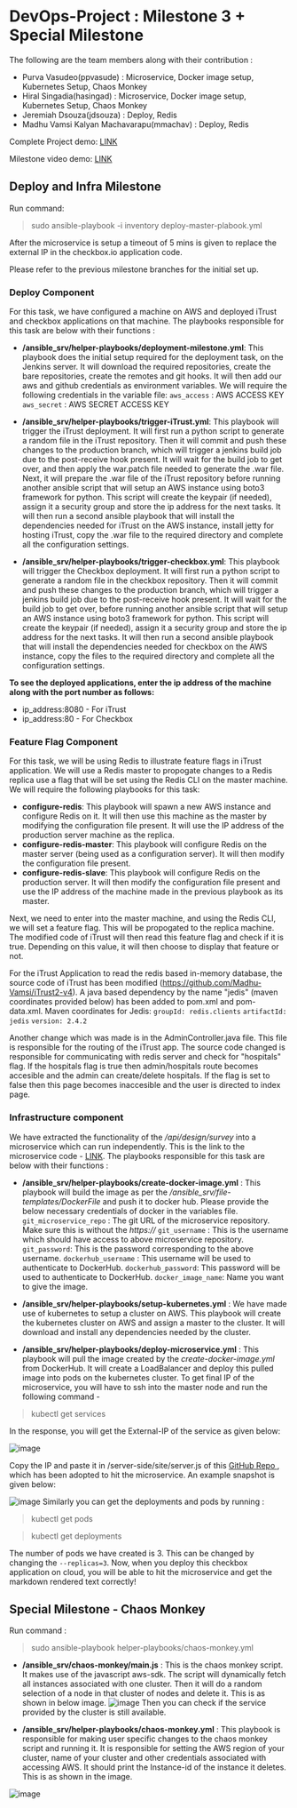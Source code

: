 




# DevOps-Project : Milestone 3 + Special Milestone
The following are the team members along with their contribution :
 - Purva Vasudeo(ppvasude) :  Microservice, Docker image setup, Kubernetes Setup, Chaos Monkey
 - Hiral Singadia(hasingad) : Microservice, Docker image setup, Kubernetes Setup, Chaos Monkey
 - Jeremiah Dsouza(jdsouza) : Deploy, Redis 
 - Madhu Vamsi Kalyan Machavarapu(mmachav) : Deploy, Redis 

Complete Project demo: [LINK](https://youtu.be/aQ3kEO4lEGE)

Milestone video demo: [LINK](https://drive.google.com/file/d/1MPdE0n4uZHT8hKXxkSdfwFQ5XtpySj7q/view?usp=sharing)
 
## Deploy and Infra Milestone
Run command:

> sudo ansible-playbook -i inventory deploy-master-plabook.yml

After the microservice is setup a timeout of 5 mins is given to replace the external IP in the checkbox.io application code.

Please refer to the previous milestone branches for the initial set up.

### Deploy Component
For this task, we have configured a machine on AWS and deployed iTrust and checkbox applications on that machine. The playbooks responsible for this task are below with their functions : 
- **/ansible_srv/helper-playbooks/deployment-milestone.yml**:
This playbook does the initial setup required for the deployment task, on the Jenkins server. It will download the required repositories, create the bare repositories, create the remotes and git hooks. It will then add our aws and github credentials as environment variables. We will require the following credentials in the variable file:
`aws_access` : AWS ACCESS KEY
`aws_secret` : AWS SECRET ACCESS KEY

- **/ansible_srv/helper-playbooks/trigger-iTrust.yml**:
This playbook will trigger the iTrust deployment. It will first run a python script to generate a random file in the iTrust repository. Then it will commit and push these changes to the production branch, which will trigger a jenkins build job due to the post-receive hook present. It will wait for the build job to get over, and then apply the war.patch file needed to generate the .war file. Next, it will prepare the .war file of the iTrust repository before running another ansible script that will setup an AWS instance using boto3 framework for python. This script will create the keypair (if needed), assign it a security group and store the ip address for the next tasks. It will then run a second ansible playbook that will install the dependencies needed for iTrust on the AWS instance, install jetty for hosting iTrust, copy the .war file to the required directory and complete all the configuration settings. 

- **/ansible_srv/helper-playbooks/trigger-checkbox.yml**:
This playbook will trigger the Checkbox deployment. It will first run a python script to generate a random file in the checkbox repository. Then it will commit and push these changes to the production branch, which will trigger a jenkins build job due to the post-receive hook present. It will wait for the build job to get over, before running another ansible script that will setup an AWS instance using boto3 framework for python. This script will create the keypair (if needed), assign it a security group and store the ip address for the next tasks. It will then run a second ansible playbook that will install the dependencies needed for checkbox on the AWS instance, copy the files to the required directory and complete all the configuration settings. 

**To see the deployed applications, enter the ip address of the machine along with the port number as follows:**
* ip_address:8080 - For iTrust
* ip_address:80 - For Checkbox

### Feature Flag Component
For this task, we will be using Redis to illustrate feature flags in iTrust application. We will use a Redis master to propogate changes to a Redis replica use a flag that will be set using the Redis CLI on the master machine. We will require the following playbooks for this task:
- **configure-redis**:
This playbook will spawn a new AWS instance and configure Redis on it. It will then use this machine as the master by modifying the configuration file present. It will use the IP address of the production server machine as the replica.
- **configure-redis-master**:
This playbook will configure Redis on the master server (being used as a configuration server). It will then modify the configuration file present.
- **configure-redis-slave**:
This playbook will configure Redis on the production server. It will then modify the configuration file present and use the IP address of the machine made in the previous playbook as its master.

Next, we need to enter into the master machine, and using the Redis CLI, we will set a feature flag. This will be propogated to the replica machine. The modified code of iTrust will then read this feature flag and check if it is true. Depending on this value, it will then choose to display that feature or not. 

For the iTrust Application to read the redis based in-memory database, the source code of iTrust has been modified (https://github.com/Madhu-Vamsi/iTrust2-v4). A java based dependency by the name "jedis" (maven coordinates provided below) has been added to pom.xml and pom-data.xml. 
Maven coordinates for Jedis:
```groupId: redis.clients```
```artifactId: jedis```
```version: 2.4.2```

Another change which was made is in the AdminController.java file. This file is responsible for the routing of the iTrust app.
The source code changed is responsible for communicating with redis server and check for "hospitals" flag. If the hospitals flag is true then admin/hospitals route becomes accesible and the admin can create/delete hospitals. If the flag is set to false then this page becomes inaccesible and the user is directed to index page. 

### Infrastructure component
We have extracted the functionality of the */api/design/survey* into a microservice which can run independently. This is the link to the microservice code - [LINK](https://github.com/ppvasude/checkbox-microservice). 
The playbooks responsible for this task are below with their functions :
 - **/ansible_srv/helper-playbooks/create-docker-image.yml** :
 This playbook will build the image as per the */ansible_srv/file-templates/DockerFile* and push it to docker hub. Please provide the below necessary credentials of docker in the variables file. 
`git_microservice_repo` : The git URL of the microservice repository. Make sure this is without the *https://*
    `git_username` : This is the username which should have access to above microservice repository.
    `git_password`: This is the password corresponding to the above username.
    `dockerhub_username` : This username will be used to authenticate to DockerHub.
    `dockerhub_password`: This password will be used to authenticate to DockerHub.
    `docker_image_name`: Name you want to give the image.

 
 - **/ansible_srv/helper-playbooks/setup-kubernetes.yml** : 
 We have made use of kubernetes to setup a cluster on AWS. This playbook will create the kubernetes cluster on AWS and assign a master to the cluster. It will download and install any dependencies needed by the cluster.
 
 - **/ansible_srv/helper-playbooks/deploy-microservice.yml** :
 This playbook will pull the image created by the *create-docker-image.yml* from DockerHub. It will create a LoadBalancer and deploy this pulled image into pods on the kubernetes cluster. To get final IP of the microservice, you will have to ssh into the master node and run the following command - 
 
>   kubectl get services
>   
In the response, you will get the External-IP of the service as given below:

![image](https://media.github.ncsu.edu/user/10894/files/91405f00-6853-11e9-8152-18568e0b1f6e)

Copy the IP and paste it in /server-side/site/server.js of this [GitHub Repo
](https://github.com/ppvasude/checkbox.io.git), which has been adopted to hit the microservice. An example snapshot is given below:

![image](https://media.github.ncsu.edu/user/10894/files/b6649d00-6781-11e9-9a29-1422187132a4)
Similarly you can get the deployments and pods by running :

> kubectl get pods

> kubectl get deployments

The number of pods we have created is 3. This can be changed by changing the `--replicas=3`.
Now, when you deploy this checkbox application on cloud, you will be able to hit the microservice and get the markdown rendered text correctly!

## Special Milestone - Chaos Monkey

Run command :
> sudo ansible-playbook helper-playbooks/chaos-monkey.yml

 - **/ansible_srv/chaos-monkey/main.js** :
 This is the chaos monkey script. It makes use of the javascript aws-sdk.
 The script will dynamically fetch all instances associated with one cluster. Then it will do a random selection of a node in that cluster of nodes and delete it. This is as shown in below image.
![image](https://media.github.ncsu.edu/user/10894/files/001bb900-6850-11e9-8001-d460891af76e)
Then you can check if the service provided by the cluster is still available.
 
 - **/ansible_srv/helper-playbooks/chaos-monkey.yml** :
This playbook is responsible for making user specific changes to the chaos monkey script and running it. It is responsible for setting the AWS region of your cluster, name of your cluster and other credentials associated with accessing AWS. It should print the Instance-id of the instance it deletes. This is as shown in the image.

![image](https://media.github.ncsu.edu/user/10894/files/ba5ef080-684f-11e9-98ad-c0ab699b98bf)


